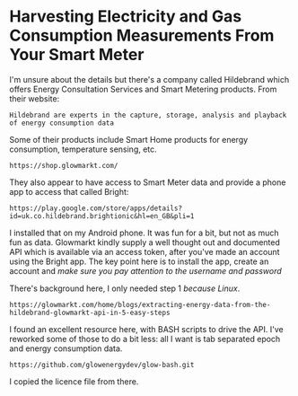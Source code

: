 # Harvesting Electricity and Gas Consumption Measurements From Your Smart Meter

I'm unsure about the details but there's a company called Hildebrand which
offers Energy Consultation Services and Smart Metering products. From
their website:

    Hildebrand are experts in the capture, storage, analysis and playback
    of energy consumption data

Some of their products include Smart Home products for energy consumption,
temperature sensing, etc.

    https://shop.glowmarkt.com/

They also appear to have access to Smart Meter data and provide a phone
app to access that called Bright:

    https://play.google.com/store/apps/details?id=uk.co.hildebrand.brightionic&hl=en_GB&pli=1

I installed that on my Android phone. It was fun for a bit, but not
as much fun as data. Glowmarkt kindly supply a well thought out and
documented API which is available via an access token, after you've made
an account using the Bright app. The key point here is to install the 
app, create an account and _make sure you pay attention to the username and password_

There's background here, I only needed step 1 _because Linux_.

    https://glowmarkt.com/home/blogs/extracting-energy-data-from-the-hildebrand-glowmarkt-api-in-5-easy-steps

I found an excellent resource here, with BASH scripts to drive the API. I've reworked some of 
those to do a bit less: all I want is tab separated epoch and energy consumption data.

    https://github.com/glowenergydev/glow-bash.git

I copied the licence file from there.
